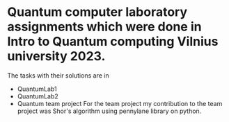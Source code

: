 # Quantum computer laboratory assignments which were done in Intro to Quantum computing Vilnius university 2023.

The tasks with their solutions are in 
  - QuantumLab1
  - QuantumLab2
  - Quantum team project
    For the team project my contribution to the team project was Shor's algorithm using pennylane library on python.

